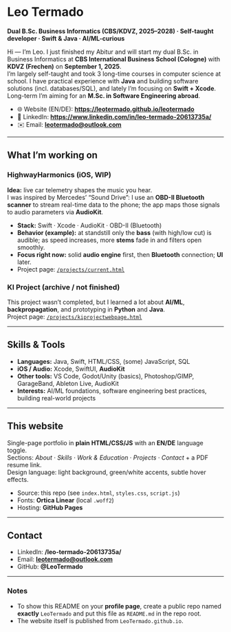 # Leo Termado

**Dual B.Sc. Business Informatics (CBS/KDVZ, 2025–2028) · Self-taught developer · Swift & Java · AI/ML-curious**

Hi — I’m Leo. I just finished my Abitur and will start my dual B.Sc. in Business Informatics at **CBS International Business School (Cologne)** with **KDVZ (Frechen)** on **September 1, 2025**.  
I’m largely self-taught and took 3 long-time courses in computer science at school. I have practical experience with **Java** and building software solutions (incl. databases/SQL), and lately I’m focusing on **Swift + Xcode**. Long-term I’m aiming for an **M.Sc. in Software Engineering abroad**.

- 🌐 Website (EN/DE): **https://leotermado.github.io/leotermado**
- 💼 LinkedIn: **https://www.linkedin.com/in/leo-termado-20613735a/**
- ✉️ Email: **leotermado@outlook.com**

---

## What I’m working on

### HighwayHarmonics (iOS, WIP)
**Idea:** live car telemetry shapes the music you hear.  
I was inspired by Mercedes’ “Sound Drive”: I use an **OBD-II Bluetooth scanner** to stream real-time data to the phone; the app maps those signals to audio parameters via **AudioKit**.

- **Stack:** Swift · Xcode · AudioKit · OBD-II (Bluetooth)
- **Behavior (example):** at standstill only the **bass** (with high/low cut) is audible; as speed increases, more **stems** fade in and filters open smoothly.
- **Focus right now:** solid **audio engine** first, then **Bluetooth** connection; **UI** later.
- Project page: [`/projects/current.html`](https://leotermado.github.io/projects/current.html)

### KI Project (archive / not finished)
This project wasn’t completed, but I learned a lot about **AI/ML**, **backpropagation**, and prototyping in **Python** and **Java**.  
Project page: [`/projects/kiprojectwebpage.html`](https://leotermado.github.io/projects/kiprojectwebpage.html)

---

## Skills & Tools

- **Languages:** Java, Swift, HTML/CSS, (some) JavaScript, SQL  
- **iOS / Audio:** Xcode, SwiftUI, **AudioKit**  
- **Other tools:** VS Code, Godot/Unity (basics), Photoshop/GIMP, GarageBand, Ableton Live, AudioKit
- **Interests:** AI/ML foundations, software engineering best practices, building real-world projects

---

## This website

Single-page portfolio in **plain HTML/CSS/JS** with an **EN/DE** language toggle.  
Sections: *About · Skills · Work & Education · Projects · Contact* + a PDF resume link.  
Design language: light background, green/white accents, subtle hover effects.

- Source: this repo (see `index.html`, `styles.css`, `script.js`)
- Fonts: **Ortica Linear** (local `.woff2`)
- Hosting: **GitHub Pages**

---

## Contact

- LinkedIn: **/leo-termado-20613735a/**
- Email: **leotermado@outlook.com**
- GitHub: **@LeoTermado**

---

### Notes

- To show this README on your **profile page**, create a public repo named **exactly** `LeoTermado` and put this file as `README.md` in the repo root.  
- The website itself is published from `LeoTermado.github.io`.

